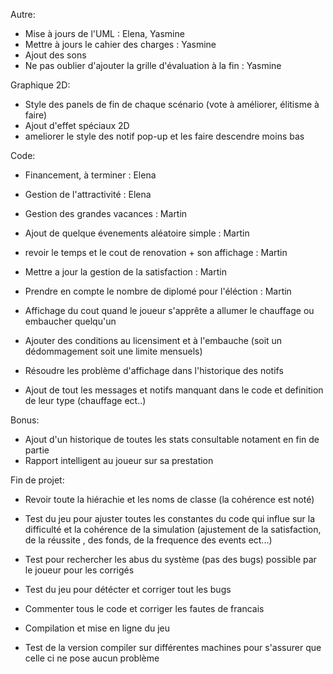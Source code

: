 
Autre:
- Mise à jours de l'UML : Elena, Yasmine 
- Mettre à jours le cahier des charges : Yasmine
- Ajout des sons
- Ne pas oublier d'ajouter la grille d'évaluation à la fin : Yasmine



Graphique 2D:

- Style des panels de fin de chaque scénario (vote à améliorer, élitisme à faire)
- Ajout d'effet spéciaux 2D
- ameliorer le style des notif pop-up et les faire descendre moins bas


Code:

- Financement, à terminer : Elena
- Gestion de l'attractivité : Elena


- Gestion des grandes vacances : Martin
- Ajout de quelque évenements aléatoire simple : Martin


- revoir le temps et le cout de renovation + son affichage : Martin
- Mettre a jour la gestion de la satisfaction : Martin
- Prendre en compte le nombre de diplomé pour l'éléction : Martin


- Affichage du cout quand le joueur s'apprête a allumer le chauffage ou embaucher quelqu'un
- Ajouter des conditions au licensiment et à l'embauche (soit un dédommagement soit une limite mensuels)

- Résoudre les problème d'affichage dans l'historique des notifs
- Ajout de tout les messages et notifs manquant dans le code et definition de leur type (chauffage ect..)



Bonus:
- Ajout d'un historique de toutes les stats consultable notament en fin de partie
- Rapport intelligent au joueur sur sa prestation




Fin de projet:

- Revoir toute la hiérachie et les noms de classe (la cohérence est noté)
- Test du jeu pour ajuster toutes les constantes du code qui influe sur la difficulté et la cohérence 
de la simulation (ajustement de la satisfaction, de la réussite , des fonds, de la frequence des events ect...)
- Test pour rechercher les abus du système (pas des bugs) possible par le joueur pour les corrigés 
- Test du jeu pour détécter et corriger tout les bugs

- Commenter tous le code et corriger les fautes de francais
- Compilation et mise en ligne du jeu
- Test de la version compiler sur différentes machines pour s'assurer que celle ci ne pose aucun problème
